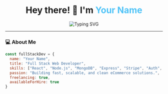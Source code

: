 <h1 align="center">
  Hey there! 👋 I'm <span style="color:#4fc3f7;">Your Name</span>
</h1>

<p align="center">
  <img src="https://readme-typing-svg.herokuapp.com?font=Fira+Code&size=24&pause=1000&color=4FC3F7&center=true&vCenter=true&width=435&lines=Full+Stack+Web+Developer;Freelance+eCommerce+Expert;Code.+Design.+Deploy." alt="Typing SVG" />
</p>

---

### 💻 About Me

```js
const fullStackDev = {
  name: "Your Name",
  title: "Full Stack Web Developer",
  skills: ["React", "Node.js", "MongoDB", "Express", "Stripe", "Auth", "Speed Optimization"],
  passion: "Building fast, scalable, and clean eCommerce solutions.",
  freelancing: true,
  availableForHire: true
}
